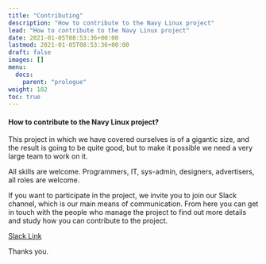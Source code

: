 ```yaml
---
title: "Contributing"
description: "How to contribute to the Navy Linux project"
lead: "How to contribute to the Navy Linux project"
date: 2021-01-05T08:53:36+00:00
lastmod: 2021-01-05T08:53:36+00:00
draft: false
images: []
menu:
  docs:
    parent: "prologue"
weight: 102
toc: true
---
```


#### How to contribute to the Navy Linux project?

This project in which we have covered ourselves is of a gigantic size, and the result is going to be quite good, but to make it possible we need a very large team to work on it.

All skills are welcome. Programmers, IT, sys-admin, designers, advertisers, all roles are welcome.

If you want to participate in the project, we invite you to join our Slack channel, which is our main means of communication. From here you can get in touch with the people who manage the project to find out more details and study how you can contribute to the project.

[Slack Link](https://join.slack.com/t/navylinux/shared_invite/zt-kj37s3lu-~JkloN8UHgH38cyuD97V7Q)

Thanks you.
